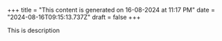 +++
title = "This content is generated on 16-08-2024 at 11:17 PM"
date = "2024-08-16T09:15:13.737Z"
draft = false
+++

  This is description
        